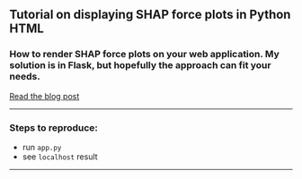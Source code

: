 ## Tutorial on displaying SHAP force plots in Python HTML
### How to render SHAP force plots on your web application. My solution is in Flask, but hopefully the approach can fit your needs.

[Read the blog post](https://yeqiuu.medium.com/tutorial-on-displaying-shap-force-plots-in-python-html-4883aeb0ee7c)

----

### Steps to reproduce: 

- run `app.py`
- see `localhost` result 

----

